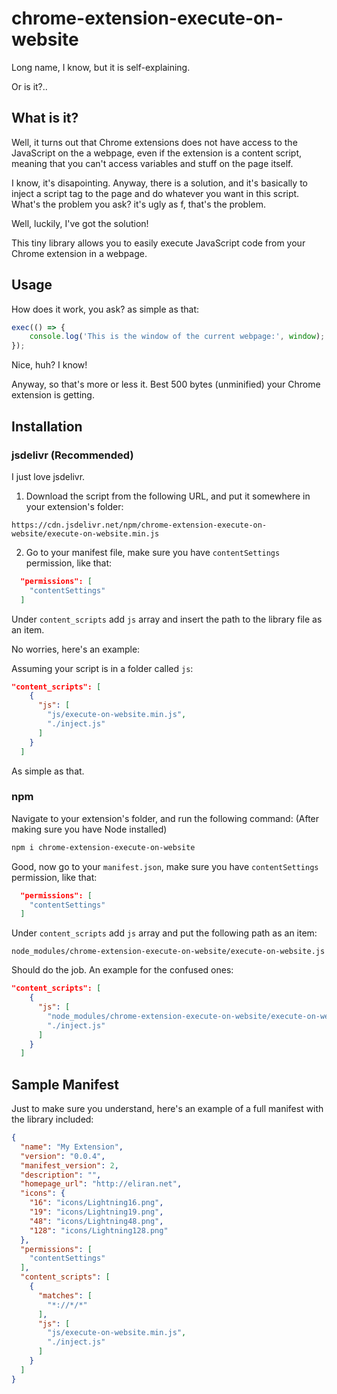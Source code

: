 # chrome-extension-execute-on-website

Long name, I know, but it is self-explaining. 

Or is it?..

## What is it?
Well, it turns out that Chrome extensions does not have access to the JavaScript on the a webpage, even if the extension is a content script, meaning that you can't access variables and stuff on the page itself.

I know, it's disapointing. Anyway, there is a solution, and it's basically to inject a script tag to the page and do whatever you want in this script. What's the problem you ask? it's ugly as f, that's the problem.

Well, luckily, I've got the solution!

This tiny library allows you to easily execute JavaScript code from your Chrome extension in a webpage.

## Usage
How does it work, you ask? as simple as that:

```javascript
exec(() => {
    console.log('This is the window of the current webpage:', window);
});
```

Nice, huh? I know! 

Anyway, so that's more or less it. Best 500 bytes (unminified) your Chrome extension is getting.

## Installation
### jsdelivr (Recommended)
I just love jsdelivr. 

1. Download the script from the following URL, and put it somewhere in your extension's folder:

`https://cdn.jsdelivr.net/npm/chrome-extension-execute-on-website/execute-on-website.min.js`

2. Go to your manifest file, make sure you have `contentSettings` permission, like that:
```json
  "permissions": [
    "contentSettings"
  ]
```

Under `content_scripts` add `js` array and insert the path to the library file as an item.

No worries, here's an example:

Assuming your script is in a folder called `js`:

```json
"content_scripts": [
    {
      "js": [
        "js/execute-on-website.min.js",
        "./inject.js"
      ]
    }
  ]
```

As simple as that.

### npm

Navigate to your extension's folder, and run the following command: (After making sure you have Node installed)
```bash
npm i chrome-extension-execute-on-website
```
Good, now go to your `manifest.json`, make sure you have `contentSettings` permission, like that:
```json
  "permissions": [
    "contentSettings"
  ]
```
Under `content_scripts` add `js` array and put the following path as an item:

`node_modules/chrome-extension-execute-on-website/execute-on-website.js`

Should do the job.
An example for the confused ones:

```json
"content_scripts": [
    {
      "js": [
        "node_modules/chrome-extension-execute-on-website/execute-on-website.js",
        "./inject.js"
      ]
    }
  ]
```

## Sample Manifest
Just to make sure you understand, here's an example of a full manifest with the library included:
```json
{
  "name": "My Extension",
  "version": "0.0.4",
  "manifest_version": 2,
  "description": "",
  "homepage_url": "http://eliran.net",
  "icons": {
    "16": "icons/Lightning16.png",
    "19": "icons/Lightning19.png",
    "48": "icons/Lightning48.png",
    "128": "icons/Lightning128.png"
  },
  "permissions": [
    "contentSettings"
  ],
  "content_scripts": [
    {
      "matches": [
        "*://*/*"
      ],
      "js": [
        "js/execute-on-website.min.js",
        "./inject.js"
      ]
    }
  ]
}
```